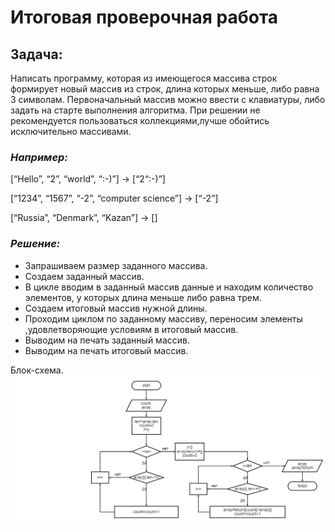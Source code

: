 # Итоговая проверочная работа

## Задача:

Написать программу, которая из имеющегося массива строк формирует новый массив из строк, длина которых меньше, либо равна 3 символам. Первоначальный массив можно ввести с клавиатуры,
либо задать на старте выполнения алгоритма. При решении не рекомендуется пользоваться коллекциями,лучше обойтись исключительно массивами.

### _Например:_

[“Hello”, “2”, “world”, “:-)”] → [“2“:-)”]

[“1234”, “1567”, “-2”, “computer science”] → [“-2”]

[“Russia”, “Denmark”, “Kazan”] → []



### _Решение:_

* Запрашиваем размер заданного массива.
* Создаем заданный массив.
* В цикле вводим в заданный массив данные и находим  количество элементов, у которых длина меньше либо равна трем.
* Создаем итоговый массив нужной длины.
* Проходим циклом по заданному массиву, переносим элементы ,удовлетворяющие условиям в итоговый массив.
* Выводим на печать заданный массив.
* Выводим на печать итоговый массив.


Блок-схема.![Алгоритм](Блок-схема.png)
